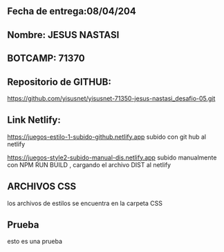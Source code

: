 ## Fecha de entrega:08/04/204 
## Nombre: JESUS NASTASI
## BOTCAMP:  71370
## Repositorio de GITHUB:
 https://github.com/yisusnet/yisusnet-71350-jesus-nastasi_desafio-05.git
## Link Netlify: 
https://juegos-estilo-1-subido-github.netlify.app
subido con git hub al netlify



https://juegos-style2-subido-manual-dis.netlify.app
subido manualmente con NPM RUN BUILD , cargando el archivo DIST al netlify

## ARCHIVOS CSS 
los archivos de estilos se encuentra en la carpeta CSS

## Prueba
esto es una prueba
